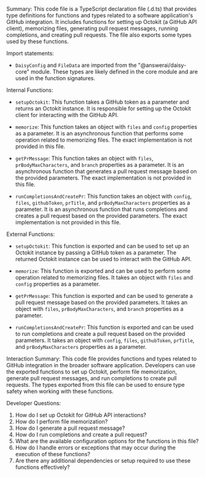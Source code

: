 Summary:
This code file is a TypeScript declaration file (.d.ts) that provides type definitions for functions and types related to a software application's GitHub integration. It includes functions for setting up Octokit (a GitHub API client), memorizing files, generating pull request messages, running completions, and creating pull requests. The file also exports some types used by these functions.

Import statements:
- `DaisyConfig` and `FileData` are imported from the "@answerai/daisy-core" module. These types are likely defined in the core module and are used in the function signatures.

Internal Functions:
- `setupOctokit`: This function takes a GitHub token as a parameter and returns an Octokit instance. It is responsible for setting up the Octokit client for interacting with the GitHub API.

- `memorize`: This function takes an object with `files` and `config` properties as a parameter. It is an asynchronous function that performs some operation related to memorizing files. The exact implementation is not provided in this file.

- `getPrMessage`: This function takes an object with `files`, `prBodyMaxCharacters`, and `branch` properties as a parameter. It is an asynchronous function that generates a pull request message based on the provided parameters. The exact implementation is not provided in this file.

- `runCompletionsAndCreatePr`: This function takes an object with `config`, `files`, `githubToken`, `prTitle`, and `prBodyMaxCharacters` properties as a parameter. It is an asynchronous function that runs completions and creates a pull request based on the provided parameters. The exact implementation is not provided in this file.

External Functions:
- `setupOctokit`: This function is exported and can be used to set up an Octokit instance by passing a GitHub token as a parameter. The returned Octokit instance can be used to interact with the GitHub API.

- `memorize`: This function is exported and can be used to perform some operation related to memorizing files. It takes an object with `files` and `config` properties as a parameter.

- `getPrMessage`: This function is exported and can be used to generate a pull request message based on the provided parameters. It takes an object with `files`, `prBodyMaxCharacters`, and `branch` properties as a parameter.

- `runCompletionsAndCreatePr`: This function is exported and can be used to run completions and create a pull request based on the provided parameters. It takes an object with `config`, `files`, `githubToken`, `prTitle`, and `prBodyMaxCharacters` properties as a parameter.

Interaction Summary:
This code file provides functions and types related to GitHub integration in the broader software application. Developers can use the exported functions to set up Octokit, perform file memorization, generate pull request messages, and run completions to create pull requests. The types exported from this file can be used to ensure type safety when working with these functions.

Developer Questions:
1. How do I set up Octokit for GitHub API interactions?
2. How do I perform file memorization?
3. How do I generate a pull request message?
4. How do I run completions and create a pull request?
5. What are the available configuration options for the functions in this file?
6. How do I handle errors or exceptions that may occur during the execution of these functions?
7. Are there any additional dependencies or setup required to use these functions effectively?